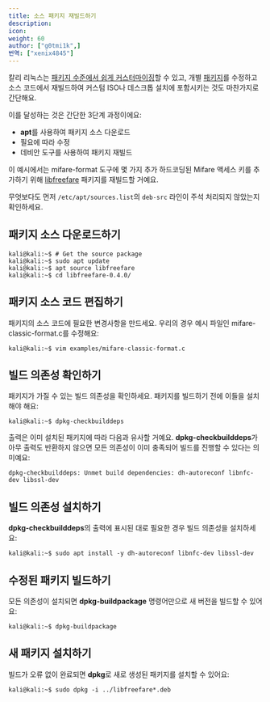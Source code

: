 ```yaml
---
title: 소스 패키지 재빌드하기
description:
icon:
weight: 60
author: ["g0tmi1k",]
번역: ["xenix4845"]
---
```


칼리 리눅스는 [패키지 수준에서 쉽게 커스터마이징](/docs/development/live-build-a-custom-kali-iso/)할 수 있고, 개별 [패키지](https://pkg.kali.org/)를 수정하고 소스 코드에서 재빌드하여 커스텀 ISO나 데스크톱 설치에 포함시키는 것도 마찬가지로 간단해요.

이를 달성하는 것은 간단한 3단계 과정이에요:

- **apt**를 사용하여 패키지 소스 다운로드
- 필요에 따라 수정
- 데비안 도구를 사용하여 패키지 재빌드

이 예시에서는 mifare-format 도구에 몇 가지 추가 하드코딩된 Mifare 액세스 키를 추가하기 위해 [libfreefare](https://github.com/nfc-tools/libfreefare) 패키지를 재빌드할 거예요.

무엇보다도 먼저 `/etc/apt/sources.list`의 `deb-src` 라인이 주석 처리되지 않았는지 확인하세요.

## 패키지 소스 다운로드하기

```console
kali@kali:~$ # Get the source package
kali@kali:~$ sudo apt update
kali@kali:~$ apt source libfreefare
kali@kali:~$ cd libfreefare-0.4.0/
```

## 패키지 소스 코드 편집하기

패키지의 소스 코드에 필요한 변경사항을 만드세요. 우리의 경우 예시 파일인 mifare-classic-format.c를 수정해요:

```console
kali@kali:~$ vim examples/mifare-classic-format.c
```

## 빌드 의존성 확인하기

패키지가 가질 수 있는 빌드 의존성을 확인하세요. 패키지를 빌드하기 전에 이들을 설치해야 해요:

```console
kali@kali:~$ dpkg-checkbuilddeps
```

출력은 이미 설치된 패키지에 따라 다음과 유사할 거예요. **dpkg-checkbuilddeps**가 아무 출력도 반환하지 않으면 모든 의존성이 이미 충족되어 빌드를 진행할 수 있다는 의미예요:

```plaintext
dpkg-checkbuilddeps: Unmet build dependencies: dh-autoreconf libnfc-dev libssl-dev
```

## 빌드 의존성 설치하기

**dpkg-checkbuilddeps**의 출력에 표시된 대로 필요한 경우 빌드 의존성을 설치하세요:

```console
kali@kali:~$ sudo apt install -y dh-autoreconf libnfc-dev libssl-dev
```

## 수정된 패키지 빌드하기

모든 의존성이 설치되면 **dpkg-buildpackage** 명령어만으로 새 버전을 빌드할 수 있어요:

```console
kali@kali:~$ dpkg-buildpackage
```

## 새 패키지 설치하기

빌드가 오류 없이 완료되면 **dpkg**로 새로 생성된 패키지를 설치할 수 있어요:

```console
kali@kali:~$ sudo dpkg -i ../libfreefare*.deb
```
